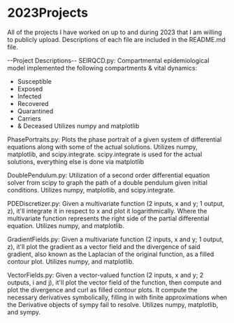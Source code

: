 # 2023Projects
All of the projects I have worked on up to and during 2023 that I am willing to publicly upload. Descriptions of each file are included in the README.md file.

--Project Descriptions--
SEIRQCD.py: 
Compartmental epidemiological model implemented the following compartments & vital dynamics:
 - Susceptible
 - Exposed
 - Infected
 - Recovered
 - Quarantined
 - Carriers
 - & Deceased
Utilizes numpy and matplotlib

PhasePortraits.py:
Plots the phase portrait of a given system of differential equations along with some of the actual solutions.
Utilizes numpy, matplotlib, and scipy.integrate. scipy.integrate is used for the actual solutions, everything else is done via matplotlib

DoublePendulum.py:
Utilization of a second order differential equation solver from scipy to graph the path of a double pendulum given initial conditions.
Utilizes numpy, matplotlib, and scipy.integrate.

PDEDiscretizer.py:
Given a multivariate function (2 inputs, x and y; 1 output, z), it'll integrate it in respect to x and plot it logarithmically.
Where the multivariate function represents the right side of the partial differential equation.
Utilizes numpy, and matplotlib.

GradientFields.py:
Given a multivariate function (2 inputs, x and y; 1 output, z), it'll plot the gradient as a vector field and the divergence of said gradient, also known as the Laplacian of the original function, as a filled contour plot.
Utilizes numpy, and matplotlib.

VectorFields.py:
Given a vector-valued function (2 inputs, x and y; 2 outputs, i and j), it'll plot the vector field of the function, then compute and plot the divergence and curl as filled contour plots. It compute the necessary derivatives symbolically, filling in with finite approximations when the Derivative objects of sympy fail to resolve.
Utilizes numpy, matplotlib, and sympy.
